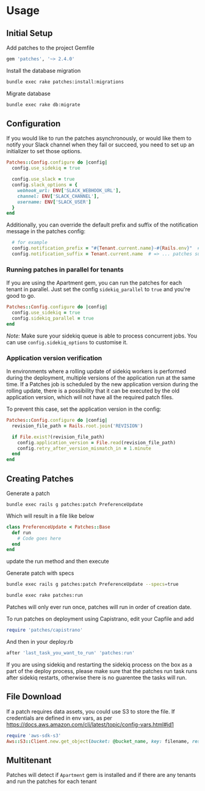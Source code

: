 # Usage

## Initial Setup

Add patches to the project Gemfile

```ruby
gem 'patches', '~> 2.4.0'
```

Install the database migration

```bash
bundle exec rake patches:install:migrations
```

Migrate database

```bash
bundle exec rake db:migrate
```

## Configuration

If you would like to run the patches asynchronously, or would like them to notify
your Slack channel when they fail or succeed, you need to set up
an initializer to set those options.

```ruby
Patches::Config.configure do |config|
  config.use_sidekiq = true

  config.use_slack = true
  config.slack_options = {
    webhook_url: ENV['SLACK_WEBHOOK_URL'],
    channel: ENV['SLACK_CHANNEL'],
    username: ENV['SLACK_USER']
  }
end
```

Additionally, you can override the default prefix and suffix of the
notification message in the patches config:

```ruby
  # for example
  config.notification_prefix = "#{Tenant.current.name}-#{Rails.env}"  # => [READYTECH-STAGING]
  config.notification_suffix = Tenant.current.name  # => ... patches succeeded for Readytech
```

### Running patches in parallel for tenants

If you are using the Apartment gem, you can run the patches for each tenant in parallel.
Just set the config ```sidekiq_parallel``` to ```true``` and you're good to go.

```ruby
Patches::Config.configure do |config|
  config.use_sidekiq = true
  config.sidekiq_parallel = true
end
```

*Note:* Make sure your sidekiq queue is able to process concurrent jobs.
You can use ```config.sidekiq_options``` to customise it.

### Application version verification

In environments where a rolling update of sidekiq workers is performed during the deployment, multiple versions of the application run at the same time. If a Patches job is scheduled by the new application version during the rolling update, there is a possibility that it can be executed by the old application version, which will not have all the required patch files.

To prevent this case, set the application version in the config:

```ruby
Patches::Config.configure do |config|
  revision_file_path = Rails.root.join('REVISION')

  if File.exist?(revision_file_path)
    config.application_version = File.read(revision_file_path)
    config.retry_after_version_mismatch_in = 1.minute
  end
end
```

## Creating Patches

Generate a patch

```
bundle exec rails g patches:patch PreferenceUpdate
```

Which will result in a file like below

```ruby
class PreferenceUpdate < Patches::Base
  def run
    # Code goes here
  end
end
```

update the run method and then execute

Generate patch with specs

```bash
bundle exec rails g patches:patch PreferenceUpdate --specs=true
```


```bash
bundle exec rake patches:run
```

Patches will only ever run once, patches will run in order of creation date.

To run patches on deployment using Capistrano, edit your Capfile and add

```ruby
require 'patches/capistrano'
```

And then in your deploy.rb

```ruby
after 'last_task_you_want_to_run' 'patches:run'
```

If you are using sidekiq and restarting the sidekiq process on the box
as a part of the deploy process, please make sure that the patches run task runs
after sidekiq restarts, otherwise there is no guarentee the tasks will run.

## File Download

If a patch requires data assets, you could use S3 to store the file.
If credentials are defined in env vars, as per https://docs.aws.amazon.com/cli/latest/topic/config-vars.html#id1

```ruby
require 'aws-sdk-s3'
Aws::S3::Client.new.get_object(bucket: @bucket_name, key: filename, response_target: destination)
```

## Multitenant

Patches will detect if `Apartment` gem is installed and if there are any tenants
and run the patches for each tenant
